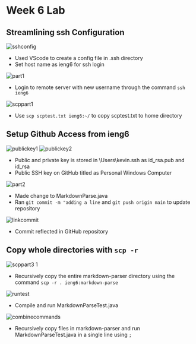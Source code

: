 # Week 6 Lab

## Streamlining ssh Configuration
![sshconfig](https://user-images.githubusercontent.com/78109412/167325841-0f2fecdd-f169-4b6d-addb-8ed50d946b4b.JPG)
* Used VScode to create a config file in .ssh directory
* Set host name as ieng6 for ssh login

![part1](https://user-images.githubusercontent.com/78109412/167325986-6e3fdeec-3ff9-4fa9-9b56-84706533bda8.jpg)
* Login to remote server with new username through the command `ssh ieng6`

![scppart1](https://user-images.githubusercontent.com/78109412/167326105-d3727238-6bfb-4f7b-8a02-422a54ce70ca.JPG)
* Use `scp scptest.txt ieng6:~/` to copy scptest.txt to home directory

## Setup Github Access from ieng6
![publickey1](https://user-images.githubusercontent.com/78109412/167326340-61210001-e42c-4e96-9929-45b4555ec90d.JPG)
![publickey2](https://user-images.githubusercontent.com/78109412/167326355-2c652e13-8812-4a06-8021-ffcb5ee2023a.JPG)
* Public and private key is stored in \Users\kevin\.ssh as id_rsa.pub and id_rsa
* Public SSH key on GitHub titled as Personal Windows Computer

![part2](https://user-images.githubusercontent.com/78109412/167326669-54fe2c39-c7e2-4e1b-b95e-c6896b16f2e8.JPG)
* Made change to MarkdownParse.java
* Ran `git commit -m "adding a line` and `git push origin main` to update repository

![linkcommit](https://user-images.githubusercontent.com/78109412/167326825-de423660-5c44-437f-8203-085eaa499220.JPG)
* Commit reflected in GitHub repository 

## Copy whole directories with `scp -r`
![scppart3 1](https://user-images.githubusercontent.com/78109412/167327206-b75d5398-2093-4927-b05a-5154c7ecfa75.JPG)
* Recursively copy the entire markdown-parser directory using the command `scp -r . ieng6:markdown-parse`

![runtest](https://user-images.githubusercontent.com/78109412/167327559-5cbaa442-b348-4c34-9f91-ef9f04bc24ba.JPG)
* Compile and run MarkdownParseTest.java 

![combinecommands](https://user-images.githubusercontent.com/78109412/167327876-7a430ff9-0f1b-456a-80f7-617957994f79.JPG)
* Recursively copy files in markdown-parser and run MarkdownParseTest.java in a single line using `;`


